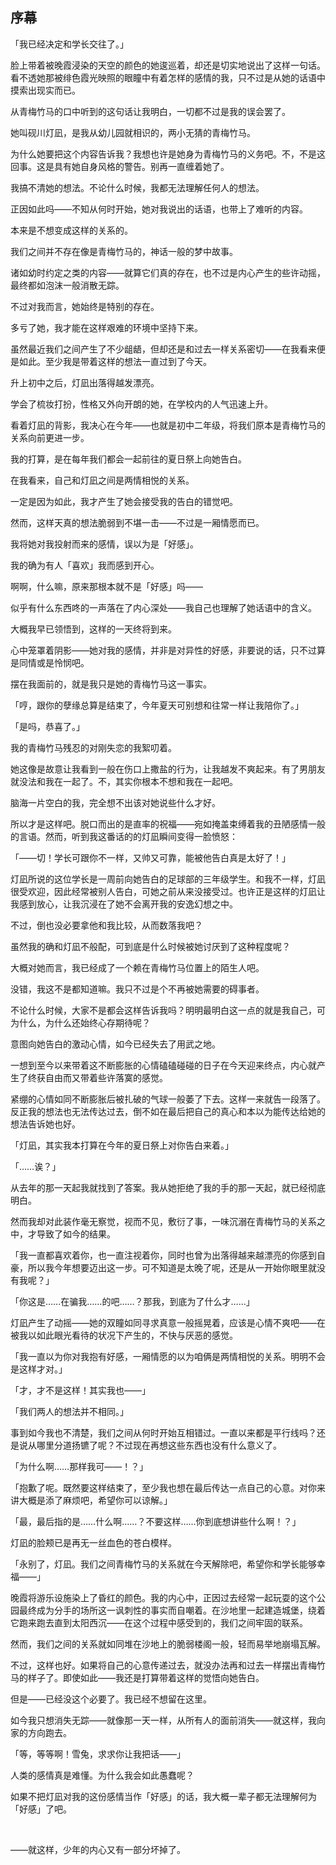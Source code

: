## 序幕

「我已经决定和学长交往了。」

脸上带着被晚霞浸染的天空的颜色的她逡巡着，却还是切实地说出了这样一句话。看不透她那被绯色霞光映照的眼瞳中有着怎样的感情的我，只不过是从她的话语中摸索出现实而已。

从青梅竹马的口中听到的这句话让我明白，一切都不过是我的误会罢了。

她叫砚川灯凪，是我从幼儿园就相识的，两小无猜的青梅竹马。

为什么她要把这个内容告诉我？我想也许是她身为青梅竹马的义务吧。不，不是这回事。这是具有她自身风格的警告。别再一直缠着她了。

我搞不清她的想法。不论什么时候，我都无法理解任何人的想法。

正因如此吗——不知从何时开始，她对我说出的话语，也带上了难听的内容。

本来是不想变成这样的关系的。

我们之间并不存在像是青梅竹马的，神话一般的梦中故事。

诸如幼时约定之类的内容——就算它们真的存在，也不过是内心产生的些许动摇，最终都如泡沫一般消散无踪。

不过对我而言，她始终是特别的存在。

多亏了她，我才能在这样艰难的环境中坚持下来。

虽然最近我们之间产生了不少龃龉，但却还是和过去一样关系密切——在我看来便是如此。至少我是带着这样的想法一直过到了今天。

升上初中之后，灯凪出落得越发漂亮。

学会了梳妆打扮，性格又外向开朗的她，在学校内的人气迅速上升。

看着灯凪的背影，我决心在今年——也就是初中二年级，将我们原本是青梅竹马的关系向前更进一步。

我的打算，是在每年我们都会一起前往的夏日祭上向她告白。

在我看来，自己和灯凪之间是两情相悦的关系。

一定是因为如此，我才产生了她会接受我的告白的错觉吧。

然而，这样天真的想法脆弱到不堪一击——不过是一厢情愿而已。

我将她对我投射而来的感情，误以为是「好感」。

我的确为有人「喜欢」我而感到开心。

啊啊，什么嘛，原来那根本就不是「好感」吗——

似乎有什么东西咚的一声落在了内心深处——我自己也理解了她话语中的含义。

大概我早已领悟到，这样的一天终将到来。

心中笼罩着阴影——她对我的感情，并非是对异性的好感，非要说的话，只不过算是同情或是怜悯吧。

摆在我面前的，就是我只是她的青梅竹马这一事实。

「哼，跟你的孽缘总算是结束了，今年夏天可别想和往常一样让我陪你了。」

「是吗，恭喜了。」

我的青梅竹马残忍的对刚失恋的我絮叨着。

她这像是故意让我看到一般在伤口上撒盐的行为，让我越发不爽起来。有了男朋友就没法和我在一起了。不，其实你根本不想和我在一起吧。

脑海一片空白的我，完全想不出该对她说些什么才好。

所以才是这样吧。脱口而出的是直率的祝福——宛如掩盖束缚着我的丑陋感情一般的言语。然而，听到我这番话的的灯凪瞬间变得一脸愤怒：

「——切！学长可跟你不一样，又帅又可靠，能被他告白真是太好了！」

灯凪所说的这位学长是一周前向她告白的足球部的三年级学生。和我不一样，灯凪很受欢迎，因此经常被别人告白，可她之前从来没接受过。也许正是这样的灯凪让我感到放心，让我沉浸在了她不会离开我的安逸幻想之中。

不过，倒也没必要拿他和我比较，从而数落我吧？

虽然我的确和灯凪不般配，可到底是什么时候被她讨厌到了这种程度呢？

大概对她而言，我已经成了一个赖在青梅竹马位置上的陌生人吧。

没错，我这不是都知道嘛。我只不过是个不再被她需要的碍事者。

不论什么时候，大家不是都会这样告诉我吗？明明最明白这一点的就是我自己，可为什么，为什么还始终心存期待呢？

意图向她告白的激动心情，如今已经失去了用武之地。

一想到至今以来带着这不断膨胀的心情磕磕碰碰的日子在今天迎来终点，内心就产生了终获自由而又带着些许落寞的感觉。

紧绷的心情如同不断膨胀后被扎破的气球一般萎了下去。这样一来就告一段落了。反正我的想法也无法传达过去，倒不如在最后把自己的真心和本以为能传达给她的想法告诉她也好。

「灯凪，其实我本打算在今年的夏日祭上对你告白来着。」

「……诶？」

从去年的那一天起我就找到了答案。我从她拒绝了我的手的那一天起，就已经彻底明白。

然而我却对此装作毫无察觉，视而不见，敷衍了事，一味沉溺在青梅竹马的关系之中，才导致了如今的结果。

「我一直都喜欢着你，也一直注视着你，同时也曾为出落得越来越漂亮的你感到自豪，所以我今年想要迈出这一步。可不知道是太晚了呢，还是从一开始你眼里就没有我呢？」

「你这是……在骗我……的吧……？那我，到底为了什么才……」

灯凪产生了动摇——她的双瞳如同寻求真意一般摇晃着，应该是心情不爽吧——在被我以如此眼光看待的状况下产生的，不快与厌恶的感觉。

「我一直以为你对我抱有好感，一厢情愿的以为咱俩是两情相悦的关系。明明不会是这样才对。」

「才，才不是这样！其实我也——」

「我们两人的想法并不相同。」

事到如今我也不清楚，我们之间从何时开始互相错过。一直以来都是平行线吗？还是说从哪里分道扬镳了呢？不过现在再想这些东西也没有什么意义了。

「为什么啊……那样我可——！？」

「抱歉了呢。既然要这样结束了，至少我也想在最后传达一点自己的心意。对你来讲大概是添了麻烦吧，希望你可以谅解。」

「最，最后指的是……什么啊……？不要这样……你到底想讲些什么啊！？」

灯凪的脸颊已是再无一丝血色的苍白模样。

「永别了，灯凪。我们之间青梅竹马的关系就在今天解除吧，希望你和学长能够幸福——」

晚霞将游乐设施染上了昏红的颜色。我的内心中，正因过去经常一起玩耍的这个公园最终成为分手的场所这一讽刺性的事实而自嘲着。在沙地里一起建造城堡，绕着它跑来跑去直到太阳西沉——在这个过程中感受到的，我们之间牢固的联系。

然而，我们之间的关系就如同堆在沙地上的脆弱楼阁一般，轻而易举地崩塌瓦解。

不过，这样也好。如果将自己的心意传递过去，就没办法再和过去一样摆出青梅竹马的样子了。即使如此——我还是打算带着这样的觉悟向她告白。

但是——已经没这个必要了。我已经不想留在这里。

如今我只想消失无踪——就像那一天一样，从所有人的面前消失——就这样，我向家的方向跑去。

「等，等等啊！雪兔，求求你让我把话——」

人类的感情真是难懂。为什么我会如此愚蠢呢？

如果不把灯凪对我的这份感情当作「好感」的话，我大概一辈子都无法理解何为「好感」了吧。

&nbsp;

——就这样，少年的内心又有一部分坏掉了。
